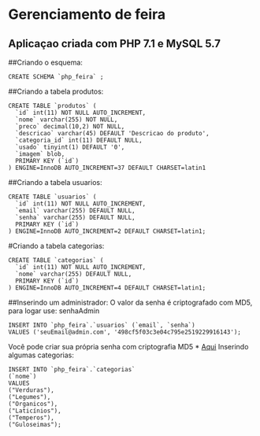 # Gerenciamento de feira

## Aplicaçao criada com PHP 7.1 e MySQL 5.7


##Criando o esquema:
```
CREATE SCHEMA `php_feira` ;
```

##Criando a tabela produtos:
```
CREATE TABLE `produtos` (
  `id` int(11) NOT NULL AUTO_INCREMENT,
  `nome` varchar(255) NOT NULL,
  `preco` decimal(10,2) NOT NULL,
  `descricao` varchar(45) DEFAULT 'Descricao do produto',
  `categoria_id` int(11) DEFAULT NULL,
  `usado` tinyint(1) DEFAULT '0',
  `imagem` blob,
  PRIMARY KEY (`id`)
) ENGINE=InnoDB AUTO_INCREMENT=37 DEFAULT CHARSET=latin1
```

##Criando a tabela usuarios:
```
CREATE TABLE `usuarios` (
  `id` int(11) NOT NULL AUTO_INCREMENT,
  `email` varchar(255) DEFAULT NULL,
  `senha` varchar(255) DEFAULT NULL,
  PRIMARY KEY (`id`)
) ENGINE=InnoDB AUTO_INCREMENT=2 DEFAULT CHARSET=latin1;
```

#Criando a tabela categorias:
```
CREATE TABLE `categorias` (
  `id` int(11) NOT NULL AUTO_INCREMENT,
  `nome` varchar(255) DEFAULT NULL,
  PRIMARY KEY (`id`)
) ENGINE=InnoDB AUTO_INCREMENT=4 DEFAULT CHARSET=latin1;
```

##Inserindo um administrador:
O valor da senha é criptografado com MD5, para logar use: senhaAdmin
```
INSERT INTO `php_feira`.`usuarios` (`email`, `senha`)
VALUES ('seuEmail@admin.com', '498cf5f03c3e04c795e2519229916143');
```
Você pode criar sua própria senha com criptografia MD5 * [Aqui](http://md5encryption.com/)
Inserindo algumas categorias:
```
INSERT INTO `php_feira`.`categorias`
(`nome`)
VALUES
("Verduras"),
("Legumes"),
("Organicos"),
("Laticínios"),
("Temperos"),
("Guloseimas");
```



